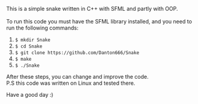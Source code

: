 This is a simple snake written in C++ with SFML and partly with OOP. <br><br>
To run this code you must have the SFML library installed, and you need to run the following commands:
<ol>
    <li><code>$ mkdir Snake</code></li>
    <li><code>$ cd Snake</code></li>
    <li><code>$ git clone https://github.com/Danton666/Snake</code></li>
    <li><code>$ make</code></li>
    <li><code>$ ./Snake</code></li>
</ol>

After these steps, you can change and improve the code. <br>
P.S this code was written on Linux and tested there. <br>

Have a good day :) <br>
